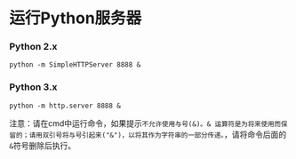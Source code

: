 # 运行Python服务器
### Python 2.x
```shell
python -m SimpleHTTPServer 8888 &
```
### Python 3.x
```shell
python -m http.server 8888 &
```
注意：请在cmd中运行命令，如果提示`不允许使用与号(&)。& 运算符是为将来使用而保留的；请用双引号将与号引起来("&")，以将其作为字符串的一部分传递。`，请将命令后面的`&`符号删除后执行。